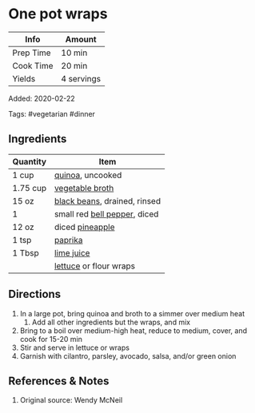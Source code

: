 # One pot wraps

| Info      | Amount     |
| --------- | ---------- |
| Prep Time | 10 min     |
| Cook Time | 20 min     |
| Yields    | 4 servings |

Added: 2020-02-22

Tags: #vegetarian #dinner

## Ingredients

| Quantity | Item                                                             |
| -------- | ---------------------------------------------------------------- |
| 1 cup    | [quinoa](../_ingredients/quinoa.md), uncooked                    |
| 1.75 cup | [vegetable broth](../_ingredients/vegetable%20broth.md)          |
| 15 oz    | [black beans](../_ingredients/black%20beans.md), drained, rinsed |
| 1        | small red [bell pepper](../_ingredients/bell%20pepper.md), diced |
| 12 oz    | diced [pineapple](../_ingredients/pineapple.md)                  |
| 1 tsp    | [paprika](../_ingredients/paprika.md)                            |
| 1 Tbsp   | [lime juice](../_ingredients/lime%20juice.md)                    |
|          | [lettuce](../_ingredients/lettuce.md) or flour wraps             |

## Directions

1. In a large pot, bring quinoa and broth to a simmer over medium heat
   1. Add all other ingredients but the wraps, and mix
2. Bring to a boil over medium-high heat, reduce to medium, cover, and cook for 15-20 min
3. Stir and serve in lettuce or wraps
4. Garnish with cilantro, parsley, avocado, salsa, and/or green onion

## References & Notes

1. Original source: Wendy McNeil

